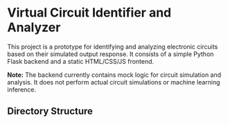 # Virtual Circuit Identifier and Analyzer

This project is a prototype for identifying and analyzing electronic circuits based on their simulated output response. It consists of a simple Python Flask backend and a static HTML/CSS/JS frontend.

**Note:** The backend currently contains mock logic for circuit simulation and analysis. It does not perform actual circuit simulations or machine learning inference.

## Directory Structure

